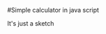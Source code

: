 #Simple calculator in java script

It's just a sketch

[logo]: https://goo.gl/fmFBJU "Logo Title Text 2"

